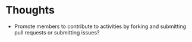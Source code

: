 # Thoughts

* Promote members to contribute to activities by forking and submitting pull requests or submitting issues?